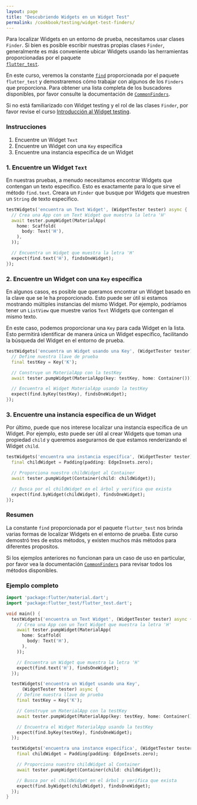 ```yaml
---
layout: page
title: "Descubriendo Widgets en un Widget Test"
permalink: /cookbook/testing/widget-test-finders/
---
```


Para localizar Widgets en un entorno de prueba, necesitamos usar clases `Finder`. Si bien es posible escribir nuestras propias clases `Finder`, generalmente es más conveniente ubicar Widgets usando las herramientas proporcionadas por el paquete  
[`flutter_test`](https://docs.flutter.io/flutter/flutter_test/flutter_test-library.html).

En este curso, veremos la constante
[`find`](https://docs.flutter.io/flutter/flutter_test/find-constant.html)
proporcionada por el paquete `flutter_test` y demostraremos cómo trabajar con algunos de los `Finders` que proporciona. Para obtener una lista completa de los buscadores disponibles, por favor consulte la documentación de 
[`CommonFinders`](https://docs.flutter.io/flutter/flutter_driver/CommonFinders-class.html).

Si no está familiarizado con Widget testing y el rol de las clases `Finder`, 
por favor revise el curso 
[Introducción al Widget testing](/cookbook/testing/widget-test-introduction/). 

### Instrucciones

  1. Encuentre un Widget `Text` 
  2. Encuentre un Widget con una `Key` específica
  3. Encuentre una instancia específica de un Widget

### 1. Encuentre un Widget `Text`

En nuestras pruebas, a menudo necesitamos encontrar Widgets que contengan un texto específico. Esto es exactamente para lo que sirve el método `find.text`. Creara un `Finder` que busque por Widgets que muestren un `String` de texto específico.

<!-- skip -->
```dart
testWidgets('encuentra un Text Widget', (WidgetTester tester) async {
  // Crea una App con un Text Widget que muestra la letra 'H'
  await tester.pumpWidget(MaterialApp(
    home: Scaffold(
      body: Text('H'),
    ),
  ));

  // Encuentra un Widget que muestra la letra 'H'
  expect(find.text('H'), findsOneWidget);
});
```

### 2. Encuentre un Widget con una `Key` específica

En algunos casos, es posible que queramos encontrar un Widget basado en la clave que se le ha proporcionado. Esto puede ser útil si estamos mostrando múltiples instancias del mismo Widget. Por ejemplo, podríamos tener un `ListView` que muestre varios `Text` Widgets que contengan el mismo texto.

En este caso, podemos proporcionar una `Key` para cada Widget en la lista. Esto permitirá identificar de manera única un Widget específico, facilitando la búsqueda del Widget en el entorno de prueba.

<!-- skip -->
```dart
testWidgets('encuentra un Widget usando una Key', (WidgetTester tester) async {
  // Define nuestra llave de prueba
  final testKey = Key('K');

  // Construye un MaterialApp con la testKey
  await tester.pumpWidget(MaterialApp(key: testKey, home: Container()));

  // Encuentra el Widget MaterialApp usando la testKey
  expect(find.byKey(testKey), findsOneWidget);
});
```

### 3. Encuentre una instancia específica de un Widget

Por último, puede que nos interese localizar una instancia específica de un Widget.
Por ejemplo, esto puede ser útil al crear Widgets que toman una propiedad `child` 
y queremos asegurarnos de que estamos renderizando el Widget `child`.

<!-- skip -->
```dart
testWidgets('encuentra una instancia específica', (WidgetTester tester) async {
  final childWidget = Padding(padding: EdgeInsets.zero);

  // Proporciona nuestro childWidget al Container
  await tester.pumpWidget(Container(child: childWidget));

  // Busca por el childWidget en el árbol y verifica que exista
  expect(find.byWidget(childWidget), findsOneWidget);
});
```

### Resumen

La constante `find`  proporcionada por el paquete `flutter_test` nos brinda varias formas de localizar Widgets en el entorno de prueba. Este curso demostró tres de estos métodos, y existen muchos más métodos para diferentes propositos.

Si los ejemplos anteriores no funcionan para un caso de uso en particular, por favor vea la documentación 
[`CommonFinders`](https://docs.flutter.io/flutter/flutter_driver/CommonFinders-class.html)
para revisar todos los métodos disponibles. 

### Ejemplo completo

```dart
import 'package:flutter/material.dart';
import 'package:flutter_test/flutter_test.dart';

void main() {
  testWidgets('encuentra un Text Widget', (WidgetTester tester) async {
    // Crea una App con un Text Widget que muestra la letra 'H'
    await tester.pumpWidget(MaterialApp(
      home: Scaffold(
        body: Text('H'),
      ),
    ));

    // Encuentra un Widget que muestra la letra 'H'
    expect(find.text('H'), findsOneWidget);
  });

  testWidgets('encuentra un Widget usando una Key',
      (WidgetTester tester) async {
    // Define nuestra llave de prueba
    final testKey = Key('K');

    // Construye un MaterialApp con la testKey
    await tester.pumpWidget(MaterialApp(key: testKey, home: Container()));

    // Encuentra el Widget MaterialApp usando la testKey
    expect(find.byKey(testKey), findsOneWidget);
  });

  testWidgets('encuentra una instance específica', (WidgetTester tester) async {
    final childWidget = Padding(padding: EdgeInsets.zero);

    // Proporciona nuestro childWidget al Container
    await tester.pumpWidget(Container(child: childWidget));

    // Busca por el childWidget en el árbol y verifica que exista
    expect(find.byWidget(childWidget), findsOneWidget);
  });
}
```

